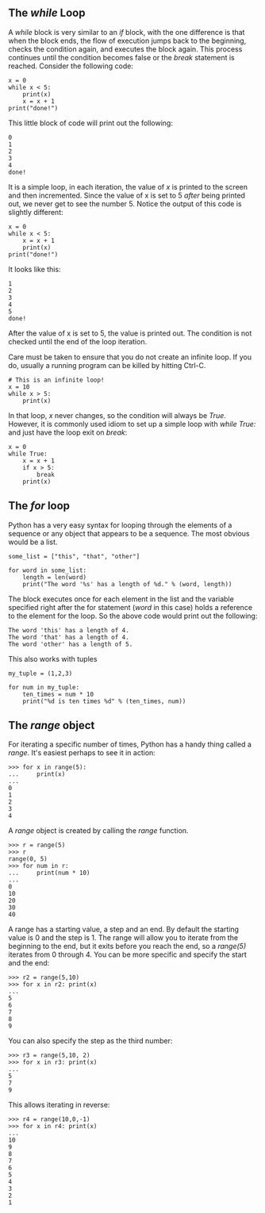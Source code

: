 The *while* Loop
----------------

A *while* block is very similar to an *if* block, with the one
difference is that when the block ends, the flow of execution jumps back
to the beginning, checks the condition again, and executes the block
again. This process continues until the condition becomes false or the
*break* statement is reached. Consider the following code:

    x = 0
    while x < 5:
        print(x)
        x = x + 1
    print("done!")

This little block of code will print out the following:

    0
    1
    2
    3
    4
    done!

It is a simple loop, in each iteration, the value of *x* is printed to
the screen and then incremented. Since the value of x is set to 5
*after* being printed out, we never get to see the number 5. Notice the
output of this code is slightly different:

    x = 0
    while x < 5:
        x = x + 1
        print(x)
    print("done!")

It looks like this:

    1
    2
    3
    4
    5
    done!

After the value of x is set to 5, the value is printed out. The
condition is not checked until the end of the loop iteration.

Care must be taken to ensure that you do not create an infinite loop. If
you do, usually a running program can be killed by hitting Ctrl-C.

    # This is an infinite loop!
    x = 10
    while x > 5:
        print(x)

In that loop, *x* never changes, so the condition will always be *True*.
However, it is commonly used idiom to set up a simple loop with *while
True:* and just have the loop exit on *break*:

    x = 0
    while True:
        x = x + 1
        if x > 5:
            break
        print(x)


The *for* loop
--------------

Python has a very easy syntax for looping through the elements of a
sequence or any object that appears to be a sequence. The most obvious
would be a list.

    some_list = ["this", "that", "other"]

    for word in some_list:
        length = len(word)
        print("The word '%s' has a length of %d." % (word, length))

The block executes once for each element in the list and the variable
specified right after the for statement (*word* in this case) holds a
reference to the element for the loop. So the above code would print out
the following:

    The word 'this' has a length of 4.
    The word 'that' has a length of 4.
    The word 'other' has a length of 5.

This also works with tuples

    my_tuple = (1,2,3)

    for num in my_tuple:
        ten_times = num * 10
        print("%d is ten times %d" % (ten_times, num))

The *range* object
------------------

For iterating a specific number of times, Python has a handy thing
called a *range*. It's easiest perhaps to see it in action:

    >>> for x in range(5):
    ...     print(x)
    ... 
    0
    1
    2
    3
    4

A *range* object is created by calling the *range* function.

    >>> r = range(5)
    >>> r
    range(0, 5)
    >>> for num in r:
    ...     print(num * 10)
    ... 
    0
    10
    20
    30
    40

A range has a starting value, a step and an end. By default the starting
value is 0 and the step is 1. The range will allow you to iterate from
the beginning to the end, but it exits before you reach the end, so a
*range(5)* iterates from 0 through 4. You can be more specific and
specify the start and the end:

    >>> r2 = range(5,10)
    >>> for x in r2: print(x)
    ... 
    5
    6
    7
    8
    9

You can also specify the step as the third number:

    >>> r3 = range(5,10, 2)
    >>> for x in r3: print(x)
    ...
    5
    7
    9

This allows iterating in reverse:

    >>> r4 = range(10,0,-1)
    >>> for x in r4: print(x)
    ... 
    10
    9
    8
    7
    6
    5
    4
    3
    2
    1





